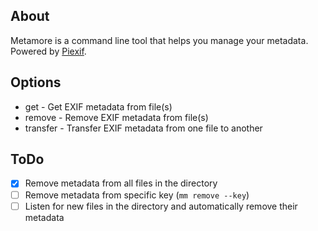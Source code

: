 ## About

Metamore is a command line tool that helps you manage your metadata. Powered by [Piexif](https://github.com/hMatoba/Piexif).

## Options

- get - Get EXIF metadata from file(s)
- remove - Remove EXIF metadata from file(s)
- transfer - Transfer EXIF metadata from one file to another

## ToDo

- [x] Remove metadata from all files in the directory
- [ ] Remove metadata from specific key (`mm remove --key`)
- [ ] Listen for new files in the directory and automatically remove their metadata
